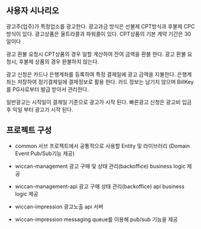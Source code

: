 ## 사용자 시나리오

광고주(업주)가 특정업소를 광고한다.
광고과금 방식은 선불제 CPT방식과 후불제 CPC방식이 있다.
광고상품은 울트라콜과 파워콜이 있다.
CPT상품의 기본 계약 기간은 30일이다

광고 환불 요청시 CPT상품의 경우 일할 계산하여 잔여 금액을 환불 한다.
광고 환불 요청시, 후불제 상품의 경우 환불하지 않는다.

광고 신청은 카드나 은행계좌를 등록하여 특정 결제일에 광고 금액을 지불한다.
은행계좌는 저장하여 정기결제일에 결제정보로 활용 한다.
카드 정보는 남기지 않으며 BillKey를 PG사로부터 발급 받아서 관리한다.

일반광고는 시작일이 결제일 기준으로 광고가 시작 된다.
빠른광고 신청은 광고비 입금 후 익일 부터 광고가 시작 된다.


## 프로젝트 구성
* common
서브 프로젝트에서 공통적으로 사용할 Entity 및 라이브러리 (Domain Event Pub/Sub기능 제공)

* wiccan-management
광고 구매 및 상태 관리(backoffice) business logic 제공

* wiccan-management-api
광고 구매 상태 관리(backoffice) api business logic 제공

* wiccan-impression
광고노출 api 서버

* wiccan-impression
messaging queue를 이용해 pub/sub 기능을 제공